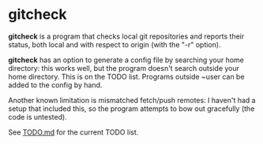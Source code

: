 # gitcheck

**gitcheck** is a program that checks local git repositories and reports
their status, both local and with respect to origin (with the "-r" option).

**gitcheck** has an option to generate a config file by searching your
home directory: this works well, but the program doesn't search outside
your home directory.  This is on the TODO list.  Programs outside ~user can
be added to the config by hand.

Another known limitation is mismatched fetch/push remotes: I haven't had a
setup that included this, so the program attempts to bow out gracefully
(the code is untested).

See [TODO.md](TODO.md) for the current TODO list.

